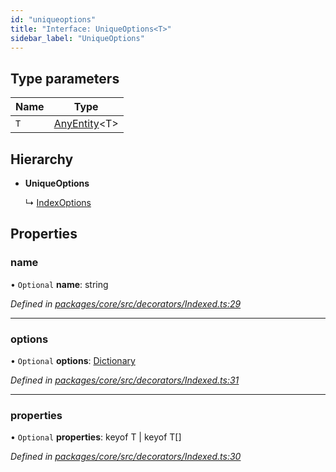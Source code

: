 ```yaml
---
id: "uniqueoptions"
title: "Interface: UniqueOptions<T>"
sidebar_label: "UniqueOptions"
---
```


## Type parameters

Name | Type |
------ | ------ |
`T` | [AnyEntity](../index.md#anyentity)&#60;T> |

## Hierarchy

* **UniqueOptions**

  ↳ [IndexOptions](indexoptions.md)

## Properties

### name

• `Optional` **name**: string

*Defined in [packages/core/src/decorators/Indexed.ts:29](https://github.com/mikro-orm/mikro-orm/blob/8766baa31/packages/core/src/decorators/Indexed.ts#L29)*

___

### options

• `Optional` **options**: [Dictionary](../index.md#dictionary)

*Defined in [packages/core/src/decorators/Indexed.ts:31](https://github.com/mikro-orm/mikro-orm/blob/8766baa31/packages/core/src/decorators/Indexed.ts#L31)*

___

### properties

• `Optional` **properties**: keyof T \| keyof T[]

*Defined in [packages/core/src/decorators/Indexed.ts:30](https://github.com/mikro-orm/mikro-orm/blob/8766baa31/packages/core/src/decorators/Indexed.ts#L30)*
